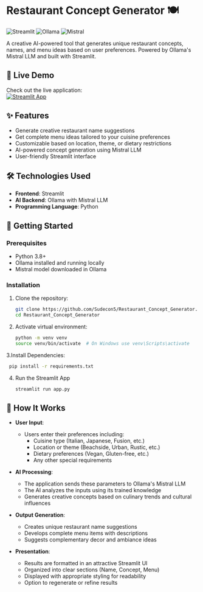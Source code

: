 # Restaurant Concept Generator 🍽️

![Streamlit](https://img.shields.io/badge/Streamlit-FF4B4B?style=for-the-badge&logo=Streamlit&logoColor=white)
![Ollama](https://img.shields.io/badge/Ollama-7E5BEF?style=for-the-badge)
![Mistral](https://img.shields.io/badge/Mistral-7E5BEF?style=for-the-badge)

A creative AI-powered tool that generates unique restaurant concepts, names, and menu ideas based on user preferences. Powered by Ollama's Mistral LLM and built with Streamlit.

## 🌟 Live Demo

Check out the live application:  
[![Streamlit App](https://static.streamlit.io/badges/streamlit_badge_black_white.svg)](https://restaurantconceptgenerator-xha3xahxm2bbsxi8cbdoqt.streamlit.app)

## ✨ Features

- Generate creative restaurant name suggestions
- Get complete menu ideas tailored to your cuisine preferences
- Customizable based on location, theme, or dietary restrictions
- AI-powered concept generation using Mistral LLM
- User-friendly Streamlit interface

## 🛠️ Technologies Used

- **Frontend**: Streamlit
- **AI Backend**: Ollama with Mistral LLM
- **Programming Language**: Python

## 🚀 Getting Started

### Prerequisites

- Python 3.8+
- Ollama installed and running locally
- Mistral model downloaded in Ollama

### Installation

1. Clone the repository:
   ```bash
   git clone https://github.com/Sudecon5/Restaurant_Concept_Generator.git
   cd Restaurant_Concept_Generator

2. Activate virtual environment:
   ```bash
   python -m venv venv
   source venv/bin/activate  # On Windows use venv\Scripts\activate
   ```

3.Install Dependencies:
   ```bash
    pip install -r requirements.txt
  ```

4. Run the Streamlit App
   ```bash
   streamlit run app.py
   ```
## 🤖 How It Works

- **User Input**:
  - Users enter their preferences including:
    - Cuisine type (Italian, Japanese, Fusion, etc.)
    - Location or theme (Beachside, Urban, Rustic, etc.)
    - Dietary preferences (Vegan, Gluten-free, etc.)
    - Any other special requirements

- **AI Processing**:
  - The application sends these parameters to Ollama's Mistral LLM
  - The AI analyzes the inputs using its trained knowledge
  - Generates creative concepts based on culinary trends and cultural influences

- **Output Generation**:
  - Creates unique restaurant name suggestions
  - Develops complete menu items with descriptions
  - Suggests complementary decor and ambiance ideas

- **Presentation**:
  - Results are formatted in an attractive Streamlit UI
  - Organized into clear sections (Name, Concept, Menu)
  - Displayed with appropriate styling for readability
  - Option to regenerate or refine results
